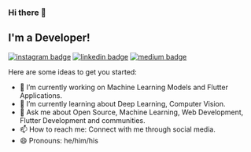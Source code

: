 ### Hi there 👋

## I'm a Developer!

[![instagram badge](https://img.shields.io/badge/instagram-amberkakkar01-0077b5?style=social&logo=instagram)](https://instagram.com/amberkakkar01)
[![linkedin badge](https://img.shields.io/badge/linkedin-amber-kakkar-242138193/-0077b5?style=social&logo=linkedin)](https://www.linkedin.com/in/amber-kakkar-242138193)
[![medium badge](https://img.shields.io/badge/medium-amberkakkar01-0077b5?style=medium)](https://medium.com/@amberkakkar01)


Here are some ideas to get you started:

- 🔭 I’m currently working on Machine Learning Models and Flutter Applications.
- 🌱 I’m currently learning about Deep Learning, Computer Vision.
- 💬 Ask me about Open Source, Machine Learning, Web Development, Flutter Development and communities.
- 📫 How to reach me: Connect with me through social media.
- 😄 Pronouns: he/him/his

